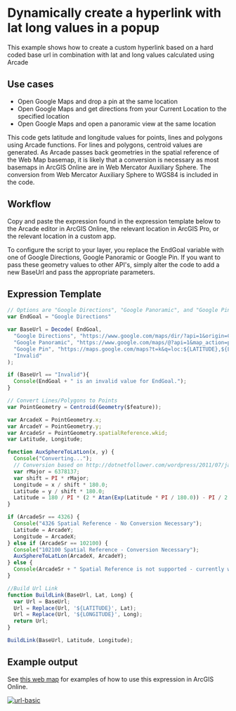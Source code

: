 # Dynamically create a hyperlink with lat long values in a popup

This example shows how to create a custom hyperlink based on a hard coded base url in combination with lat and long values calculated using Arcade

## Use cases

* Open Google Maps and drop a pin at the same location
* Open Google Maps and get directions from your Current Location to the specified location
* Open Google Maps and open a panoramic view at the same location

This code gets latitude and longitude values for points, lines and polygons using Arcade functions. For lines and polygons, centroid values are generated. As Arcade passes back geometries in the spatial reference of the Web Map basemap, it is likely that a conversion is necessary as most basemaps in ArcGIS Online are in Web Mercator Auxiliary Sphere. The conversion from Web Mercator Auxiliary Sphere to WGS84  is included in the code.

## Workflow

Copy and paste the expression found in the expression template below to the Arcade editor in ArcGIS Online, the relevant location in ArcGIS Pro, or the relevant location in a custom app.

To configure the script to your layer, you replace the EndGoal variable with one of Google Directions, Google Panoramic or Google Pin. If you want to pass these geometry values to other API's, simply alter the code to add a new BaseUrl and pass the appropriate parameters.

## Expression Template

```js
// Options are "Google Directions", "Google Panoramic", and "Google Pin"
var EndGoal = "Google Directions"

var BaseUrl = Decode( EndGoal,
  "Google Directions", "https://www.google.com/maps/dir/?api=1&origin=Current+Location&destination=${LATITUDE},${LONGITUDE}",
  "Google Panoramic", "https://www.google.com/maps/@?api=1&map_action=pano&viewpoint=${LATITUDE},${LONGITUDE}",
  "Google Pin", "https://maps.google.com/maps?t=k&q=loc:${LATITUDE},${LONGITUDE}",
  "Invalid"
);

if (BaseUrl == "Invalid"){
  Console(EndGoal + " is an invalid value for EndGoal.");
}

// Convert Lines/Polygons to Points
var PointGeometry = Centroid(Geometry($feature));

var ArcadeX = PointGeometry.x;
var ArcadeY = PointGeometry.y;
var ArcadeSr = PointGeometry.spatialReference.wkid;
var Latitude, Longitude;

function AuxSphereToLatLon(x, y) {
  Console("Converting...");
  // Conversion based on http://dotnetfollower.com/wordpress/2011/07/javascript-how-to-convert-mercator-sphere-coordinates-to-latitude-and-longitude/
  var rMajor = 6378137;
  var shift = PI * rMajor;
  Longitude = x / shift * 180.0;
  Latitude = y / shift * 180.0;
  Latitude = 180 / PI * (2 * Atan(Exp(Latitude * PI / 180.0)) - PI / 2.0);
}

if (ArcadeSr == 4326) {
  Console("4326 Spatial Reference - No Conversion Necessary");
  Latitude = ArcadeY;
  Longitude = ArcadeX;
} else if (ArcadeSr == 102100) {
  Console("102100 Spatial Reference - Conversion Necessary");
  AuxSphereToLatLon(ArcadeX, ArcadeY);
} else {
  Console(ArcadeSr + " Spatial Reference is not supported - currently works with Web Maps where the basemap is in WGS84 (4326) or Web Mercator Auxiliary Sphere 102100");
}

//Build Url Link
function BuildLink(BaseUrl, Lat, Long) {
  var Url = BaseUrl;
  Url = Replace(Url, '${LATITUDE}', Lat);
  Url = Replace(Url, '${LONGITUDE}', Long);
  return Url;
}

BuildLink(BaseUrl, Latitude, Longitude);
```

## Example output

See [this web map](https://bit.ly/url-withlocation) for examples of how to use this expression in ArcGIS Online.  

[![url-basic](./images/url-withlocation.png)](https://bit.ly/url-withlocation)
